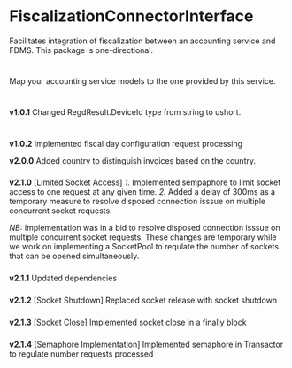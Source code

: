 # FiscalizationConnectorInterface

Facilitates integration of fiscalization between an accounting service and FDMS. This package is one-directional.

#

Map your accounting service models to the one provided by this service.

#

**v1.0.1**
Changed RegdResult.DeviceId type from string to ushort.
#
**v1.0.2**
Implemented fiscal day configuration request processing

**v2.0.0**
Added country to distinguish invoices based on the country.

###
**v2.1.0**
[Limited Socket Access]
*1.* Implemented sempaphore to limit socket access to one request at any given time.
*2.* Added a delay of 300ms as a temporary measure to resolve disposed connection isssue on multiple concurrent socket requests.

*NB:*
Implementation was in a bid to resolve disposed connection isssue on multiple concurrent socket requests. These changes are temporary while we work on implementing a SocketPool to requlate
the number of sockets that can be opened simultaneously.

###
**v2.1.1**
Updated dependencies

###
**v2.1.2**
[Socket Shutdown]
Replaced socket release with socket shutdown

###
**v2.1.3**
[Socket Close]
Implemented socket close in a finally block

###
**v2.1.4**
[Semaphore Implementation]
Implemented semaphore in Transactor to regulate number requests processed
